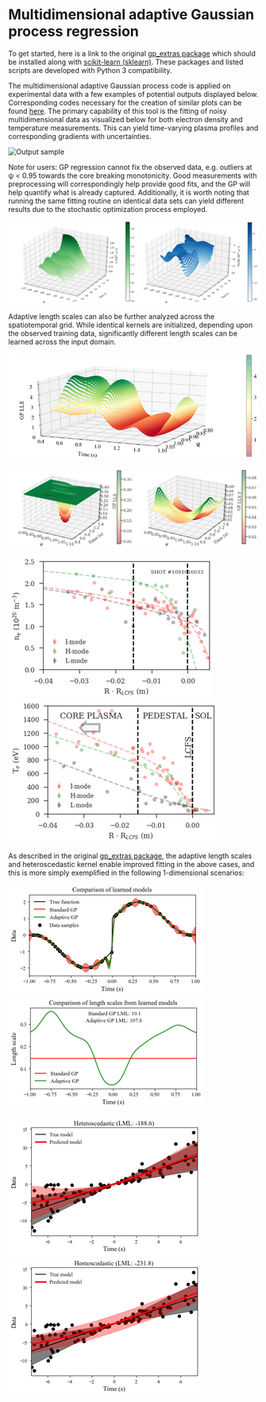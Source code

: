 # Multidimensional adaptive Gaussian process regression

To get started, here is a link to the original [gp_extras package](https://github.com/jmetzen/gp_extras) which should be installed along with [scikit-learn (sklearn)](https://github.com/scikit-learn/scikit-learn). These packages and listed scripts are developed with Python 3 compatibility. 

The multidimensional adaptive Gaussian process code is applied on experimental data with a few examples of potential outputs displayed below. Corresponding codes necessary for the creation of similar plots can be found [here](https://github.com/AbhilashMathews/gp_extras_applications/tree/master/codes). The primary capability of this tool is the fitting of noisy multidimensional data as visualized below for both electron density and temperature measurements. This can yield time-varying plasma profiles and corresponding gradients with uncertainties.

![Output sample](https://github.com/AbhilashMathews/gp_extras_applications/blob/master/outputs/2D-GPR-1160718013.gif)

Note for users: GP regression cannot fix the observed data, e.g. outliers at ψ < 0.95 towards the core breaking monotonicity. Good measurements with preprocessing will correspondingly help provide good fits, and the GP will help quantify what is already captured. Additionally, it is worth noting that running the same fitting routine on identical data sets can yield different results due to the stochastic optimization process employed.

![alt tag](https://github.com/AbhilashMathews/gp_extras_applications/blob/master/outputs/2D-GPR_n%2Bdndx.png)

Adaptive length scales can also be further analyzed across the spatiotemporal grid. While identical kernels are initialized, depending upon the observed training data, significantly different length scales can be learned across the input domain. 

![alt tag](https://github.com/AbhilashMathews/gp_extras_applications/blob/master/outputs/lls_2d_n.png)

![alt tag](https://github.com/AbhilashMathews/gp_extras_applications/blob/master/outputs/lls_2D_n%2BT.png)

![alt tag](https://github.com/AbhilashMathews/gp_extras_applications/blob/master/outputs/n_profiles.png) ![alt tag](https://github.com/AbhilashMathews/gp_extras_applications/blob/master/outputs/T_profiles.png)

As described in the original [gp_extras package](https://github.com/jmetzen/gp_extras), the adaptive length scales and heteroscedastic kernel enable improved fitting in the above cases, and this is more simply exemplified in the following 1-dimensional scenarios:

![alt tag](https://github.com/AbhilashMathews/gp_extras_applications/blob/master/outputs/lls_1d_data.png) ![alt tag](https://github.com/AbhilashMathews/gp_extras_applications/blob/master/outputs/lls_1d_scales.png)

![alt tag](https://github.com/AbhilashMathews/gp_extras_applications/blob/master/outputs/heteroscedastic.png) ![alt tag](https://github.com/AbhilashMathews/gp_extras_applications/blob/master/outputs/homoscedastic.png)
